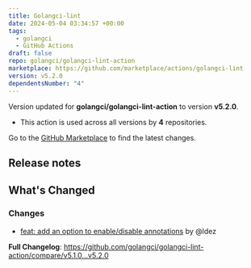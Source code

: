```yaml
---
title: Golangci-lint
date: 2024-05-04 03:34:57 +00:00
tags:
  - golangci
  - GitHub Actions
draft: false
repo: golangci/golangci-lint-action
marketplace: https://github.com/marketplace/actions/golangci-lint
version: v5.2.0
dependentsNumber: "4"
---
```



Version updated for **golangci/golangci-lint-action** to version **v5.2.0**.
- This action is used across all versions by **4** repositories.

Go to the [GitHub Marketplace](https://github.com/marketplace/actions/golangci-lint) to find the latest changes.

## Release notes

<!-- Release notes generated using configuration in .github/release.yml at v5.2.0 -->

## What's Changed

### Changes
* [feat: add an option to enable/disable annotations](https://github.com/golangci/golangci-lint-action/commit/aebff4bd9cd0198ff4f020915c27258a9edc4c01) by @ldez 

**Full Changelog**: https://github.com/golangci/golangci-lint-action/compare/v5.1.0...v5.2.0
